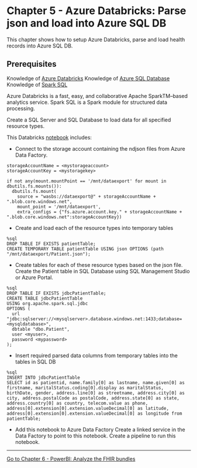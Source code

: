 # Chapter 5 - Azure Databricks: Parse json and load into Azure SQL DB

This chapter shows how to setup Azure Databricks, parse and load health records into Azure SQL DB.

## Prerequisites
Knowledge of [Azure Databricks](https://docs.microsoft.com/en-us/azure/azure-databricks/what-is-azure-databricks)
Knowledge of [Azure SQL Database](https://docs.microsoft.com/en-us/azure/sql-database/)
Knowledge of [Spark SQL](https://docs.microsoft.com/en-us/azure/databricks/spark/latest/spark-sql/)

Azure Databricks is a fast, easy, and collaborative Apache SparkTM–based analytics service. Spark SQL is a Spark module for structured data processing.

Create a SQL Server and SQL Database to load data for all specified resource types.

This Databricks [notebook](./fhirdatabrickstemplate.ipynb) includes:
* Connect to the storage account containing the ndjson files from Azure Data Factory.

```
storageAccountName = <mystorageaccount>
storageAccountKey = <mystoragekey>

if not any(mount.mountPoint == '/mnt/dataexport' for mount in dbutils.fs.mounts()):
  dbutils.fs.mount(
    source = "wasbs://dataexport@" + storageAccountName + ".blob.core.windows.net",
    mount_point = '/mnt/dataexport',
    extra_configs = {"fs.azure.account.key." + storageAccountName + ".blob.core.windows.net":storageAccountKey})
```

* Create and load each of the resource types into temporary tables
```
%sql 
DROP TABLE IF EXISTS patientTable;
CREATE TEMPORARY TABLE patientTable USING json OPTIONS (path "/mnt/dataexport/Patient.json");
```

* Create tables for each of these resource types based on the json file. Create the Patient table in SQL Database using SQL Management Studio or Azure Portal.
```
%sql
DROP TABLE IF EXISTS jdbcPatientTable;
CREATE TABLE jdbcPatientTable
USING org.apache.spark.sql.jdbc
OPTIONS (
  url "jdbc:sqlserver://<mysqlserver>.database.windows.net:1433;database=<mysqldatabase>",
  dbtable "dbo.Patient",
  user <myuser>,
  password <mypassword>
);
```
* Insert required parsed data columns from temporary tables into the tables in SQL DB
```
%sql
INSERT INTO jdbcPatientTable
SELECT id as patientid, name.family[0] as lastname, name.given[0] as firstname, maritalStatus.coding[0].display as maritalStatus, birthDate, gender, address.line[0] as streetname, address.city[0] as city, address.postalCode as postalCode, address.state[0] as state, address.country[0] as country, telecom.value as phone, address[0].extension[0].extension.valueDecimal[0] as latitude, address[0].extension[0].extension.valueDecimal[0] as longitude from patientTable;
```

* Add this notebook to Azure Data Factory
Create a linked service in the Data Factory to point to this notebook. 
Create a pipeline to run this notebook.

***

[Go to Chapter 6 - PowerBI: Analyze the FHIR bundles](../Chapter6-PowerBI/ReadMe.md)
